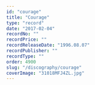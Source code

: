 ```yaml
---
id: "courage"
title: "Courage"
type: "record"
date: "2017-02-04"
recordNo: ""
recordPrice: ""
recordReleaseDate: "1996.08.07"
recordPublisher: ""
recordType: ""
order: 4900
slug: "/discography/courage"
coverImage: "31018MFJ4ZL.jpg"
---
```



